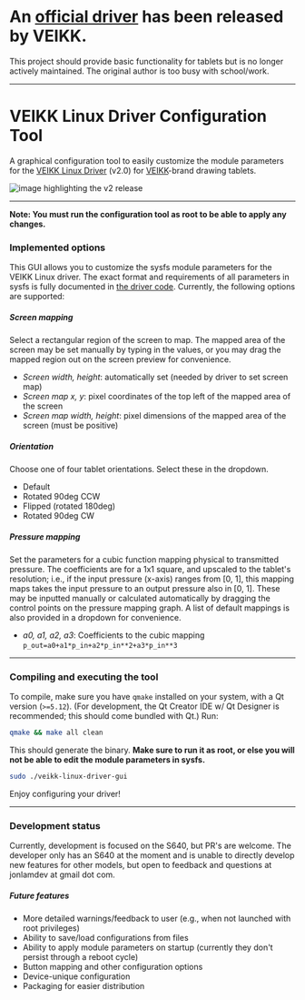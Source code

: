 # An [official driver][official-driver] has been released by VEIKK.

This project should provide basic functionality for tablets but is no longer
actively maintained. The original author is too busy with school/work.

---

# VEIKK Linux Driver Configuration Tool
A graphical configuration tool to easily customize the module parameters for the
[VEIKK Linux Driver][1] (v2.0) for [VEIKK][0]-brand drawing tablets.

![image highlighting the v2 release][11]

---

**Note: You must run the configuration tool as root to be able to apply any
changes.**

### Implemented options
This GUI allows you to customize the sysfs module parameters for the VEIKK
Linux driver. The exact format and requirements of all parameters in sysfs is
fully documented in [the driver code][3]. Currently, the following options are
supported:

##### Screen mapping
Select a rectangular region of the screen to map. The mapped area of the screen
may be set manually by typing in the values, or you may drag the mapped region
out on the screen preview for convenience.
- *Screen width, height*: automatically set (needed by driver to set screen map)
- *Screen map x, y*: pixel coordinates of the top left of the mapped area of the
  screen
- *Screen map width, height*: pixel dimensions of the mapped area of the screen
  (must be positive)

##### Orientation
Choose one of four tablet orientations. Select these in the dropdown.
- Default
- Rotated 90deg CCW
- Flipped (rotated 180deg)
- Rotated 90deg CW

##### Pressure mapping
Set the parameters for a cubic function mapping physical to transmitted
pressure. The coefficients are for a 1x1 square, and upscaled to the tablet's
resolution; i.e., if the input pressure (x-axis) ranges from [0, 1], this
mapping maps takes the input pressure to an output pressure also in [0, 1].
These may be inputted manually or calculated automatically by dragging the
control points on the pressure mapping graph. A list of default mappings is also
provided in a dropdown for convenience.
- *a0, a1, a2, a3*: Coefficients to the cubic mapping
`p_out=a0+a1*p_in+a2*p_in**2+a3*p_in**3`

---

### Compiling and executing the tool
To compile, make sure you have `qmake` installed on your system, with a Qt
version (`>=5.12`). (For development, the Qt Creator IDE w/ Qt Designer is
recommended; this should come bundled with Qt.) Run:

```bash
qmake && make all clean
```

This should generate the binary. **Make sure to run it as root, or else you
will not be able to edit the module parameters in sysfs.**

```bash
sudo ./veikk-linux-driver-gui
```

Enjoy configuring your driver!
    
---

### Development status
Currently, development is focused on the S640, but PR's are welcome. The
developer only has an S640 at the moment and is unable to directly develop new
features for other models, but open to feedback and questions at jonlamdev
at gmail dot com.

##### Future features
- More detailed warnings/feedback to user (e.g., when not launched with root
  privileges)
- Ability to save/load configurations from files
- Ability to apply module parameters on startup (currently they don't persist
  through a reboot cycle)
- Button mapping and other configuration options
- Device-unique configuration
- Packaging for easier distribution

[0]: https://www.veikk.com/
[1]: https://github.com/jlam55555/veikk-linux-driver
[2]: https://twitter.com/jlam55555/status/1138285016209854464?s=20
[3]: http://eis.jonlamdev.com/posts/on-developing-a-linux-driver
[4]: https://github.com/jlam55555/veikk-linux-driver/blob/master/veikk_modparms.c
[5]: https://github.com/jlam55555/veikk-s640-driver/issues
[6]: https://github.com/jlam55555/veikk-linux-driver/issues/3
[7]: https://github.com/artixnous
[8]: https://aur.archlinux.org/packages/input-veikk-dkms/
[9]: ./veikk_modparms.c
[10]: https://github.com/jlam55555/veikk-linux-driver-gui
[11]: https://i.imgur.com/Mug8gRn.jpg
[official-driver]: https://github.com/jlam55555/veikk-linux-driver/issues/71
